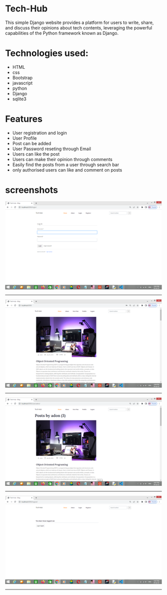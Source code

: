 # Tech-Hub
<p> This simple Django website provides a platform for users to write, share, and discuss their opinions about tech contents, leveraging the powerful capabilities of the Python framework known as Django.</p>

# Technologies used:
<ul>
  <li type="*">HTML</li>
  <li>css</li>
  <li>Bootstrap</li>
  <li>javascript</li>
  <li>python</li>
  <li>Django</li>
  <li>sqlite3</li>
</ul>

# Features 
<ul>
  <li>User registration and login</li>
  <li>User Profile</li>
  <li>Post can be added</li>
  <li>User Password reseting through Email</li>
  <li>Users can like the post </li>
  <li>Users can make their opinion through comments </li>
  <li>Easily find the posts from a user through search bar</li>
  <li>only authorised users can like and comment on posts</li>
  
</ul>

# screenshots

![login page](./Screenshots/login.png)<br/><hr/>
![Home page](./Screenshots/home.png)<br/><hr/>
![user posts](./Screenshots/userposts.png)<br/><hr/>
![logout page](./Screenshots/logout.png)<br/><hr/>
